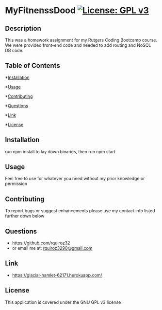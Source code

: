 # MyFitnenssDood         [![License: GPL v3](https://img.shields.io/badge/License-GPLv3-blue.svg)](https://www.gnu.org/licenses/gpl-3.0)
## Description
This was a homework assignment for my Rutgers Coding Bootcamp course. We were provided front-end code and needed to add routing and NoSQL DB code.

## Table of Contents

*[Installation](#installation)

*[Usage](#usage)

*[Contributing](#Contributing)

*[Questions](#Questions)

*[Link](#Link)

*[License](#License)


## Installation
run npm install to lay down binaries, then run npm start

## Usage
Feel free to use for whatever you need without my prior knowledge or permission

## Contributing
To report bugs or suggest enhancements please use my contact info listed further down below


## Questions
* https://github.com/rquiroz32
* or email me at: rquiroz3290@gmail.com

## Link
* https://glacial-hamlet-62171.herokuapp.com/

## License
This application is covered under the GNU GPL v3 license 
